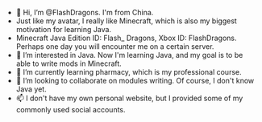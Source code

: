- 👋 Hi, I’m @FlashDragons. I'm from China.
-   Just like my avatar, I really like Minecraft, which is also my biggest motivation for learning Java.
-   Minecraft Java Edition ID: Flash_ Dragons, Xbox ID: FlashDragons. Perhaps one day you will encounter me on a certain server.
- 👀 I’m interested in Java. Now I'm learning Java, and my goal is to be able to write mods in Minecraft.
- 🌱 I’m currently learning pharmacy, which is my professional course.
- 💞️ I’m looking to collaborate on modules writing. Of course, I don't know Java yet.
- 📫 I don't have my own personal website, but I provided some of my commonly used social accounts.

<!---
FlashDragons/FlashDragons is a ✨ special ✨ repository because its `README.md` (this file) appears on your GitHub profile.
You can click the Preview link to take a look at your changes.
--->
